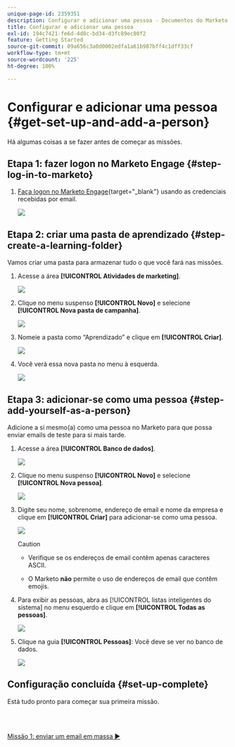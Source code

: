 ```yaml
---
unique-page-id: 2359351
description: Configurar e adicionar uma pessoa - Documentos do Marketo - Documentação do produto
title: Configurar e adicionar uma pessoa
exl-id: 194c7421-fe6d-4d8c-bd34-d3fc89ec80f2
feature: Getting Started
source-git-commit: 09a656c3a0d0002edfa1a61b987bff4c1dff33cf
workflow-type: tm+mt
source-wordcount: '225'
ht-degree: 100%

---
```


# Configurar e adicionar uma pessoa {#get-set-up-and-add-a-person}

Há algumas coisas a se fazer antes de começar as missões.

## Etapa 1: fazer logon no Marketo Engage {#step-log-in-to-marketo}

1. [Faça logon no Marketo Engage](https://app.marketo.com){target="_blank"} usando as credenciais recebidas por email.

   ![](assets/get-set-up-and-add-a-person-1.png)

## Etapa 2: criar uma pasta de aprendizado {#step-create-a-learning-folder}

Vamos criar uma pasta para armazenar tudo o que você fará nas missões.

1. Acesse a área **[!UICONTROL Atividades de marketing]**.

   ![](assets/get-set-up-and-add-a-person-2.png)

1. Clique no menu suspenso **[!UICONTROL Novo]** e selecione **[!UICONTROL Nova pasta de campanha]**.

   ![](assets/get-set-up-and-add-a-person-3.png)

1. Nomeie a pasta como “Aprendizado” e clique em **[!UICONTROL Criar]**.

   ![](assets/get-set-up-and-add-a-person-4.png)

1. Você verá essa nova pasta no menu à esquerda.

   ![](assets/get-set-up-and-add-a-person-5.png)

## Etapa 3: adicionar-se como uma pessoa {#step-add-yourself-as-a-person}

Adicione a si mesmo(a) como uma pessoa no Marketo para que possa enviar emails de teste para si mais tarde.

1. Acesse a área **[!UICONTROL Banco de dados]**.

   ![](assets/get-set-up-and-add-a-person-6.png)

1. Clique no menu suspenso **[!UICONTROL Novo]** e selecione **[!UICONTROL Nova pessoa]**.

   ![](assets/get-set-up-and-add-a-person-7.png)

1. Digite seu nome, sobrenome, endereço de email e nome da empresa e clique em **[!UICONTROL Criar]** para adicionar-se como uma pessoa.

   ![](assets/get-set-up-and-add-a-person-8.png)

   >[!CAUTION]
   >
   >* Verifique se os endereços de email contêm apenas caracteres ASCII.
   >
   >* O Marketo **não** permite o uso de endereços de email que contêm emojis.

1. Para exibir as pessoas, abra as [!UICONTROL listas inteligentes do sistema] no menu esquerdo e clique em **[!UICONTROL Todas as pessoas]**.

   ![](assets/get-set-up-and-add-a-person-9.png)

1. Clique na guia **[!UICONTROL Pessoas]**: Você deve se ver no banco de dados.

   ![](assets/get-set-up-and-add-a-person-10.png)

## Configuração concluída {#set-up-complete}

Está tudo pronto para começar sua primeira missão.

<br> 

[Missão 1: enviar um email em massa ►](/help/marketo/getting-started/quick-wins/send-an-email.md)
